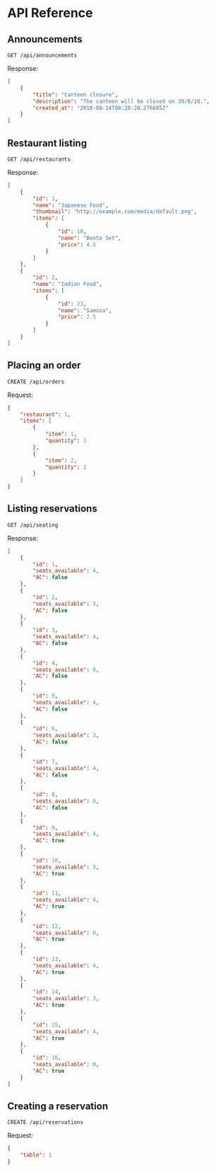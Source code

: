 # API Reference

## Announcements

`GET /api/announcements`

Response:

```json
[
    {
        "title": "Canteen closure",
        "description": "The canteen will be closed on 30/8/18.",
        "created_at": "2018-08-14T08:28:28.276605Z"
    }
]
```

## Restaurant listing

`GET /api/restaurants`

Response:

```json
[
    {
        "id": 1,
        "name": "Japanese Food",
        "thumbnail": "http://example.com/media/default.png",
        "items": [
            {
                "id": 10,
                "name": "Bento Set",
                "price": 4.5
            }
        ]
    },
    {
        "id": 2,
        "name": "Indian Food",
        "items": [
            {
                "id": 23,
                "name": "Samosa",
                "price": 2.5
            }
        ]
    }
]
```

## Placing an order

`CREATE /api/orders`

Request:

```json
{
    "restaurant": 1,
    "items": [
        {
            "item": 1,
            "quantity": 1
        },
        {
            "item": 2,
            "quantity": 2
        }
    ]
}
```

## Listing reservations

`GET /api/seating`

Response:

```json
[
    {
        "id": 1,
        "seats_available": 4,
        "AC": false
    },
    {
        "id": 2,
        "seats_available": 3,
        "AC": false
    },
    {
        "id": 3,
        "seats_available": 4,
        "AC": false
    },
    {
        "id": 4,
        "seats_available": 0,
        "AC": false
    },
    {
        "id": 5,
        "seats_available": 4,
        "AC": false
    },
    {
        "id": 6,
        "seats_available": 3,
        "AC": false
    },
    {
        "id": 7,
        "seats_available": 4,
        "AC": false
    },
    {
        "id": 8,
        "seats_available": 0,
        "AC": false
    },
    {
        "id": 9,
        "seats_available": 4,
        "AC": true
    },
    {
        "id": 10,
        "seats_available": 3,
        "AC": true
    },
    {
        "id": 11,
        "seats_available": 4,
        "AC": true
    },
    {
        "id": 12,
        "seats_available": 0,
        "AC": true
    },
    {
        "id": 13,
        "seats_available": 4,
        "AC": true
    },
    {
        "id": 14,
        "seats_available": 3,
        "AC": true
    },
    {
        "id": 15,
        "seats_available": 4,
        "AC": true
    },
    {
        "id": 16,
        "seats_available": 0,
        "AC": true
    }
]
```

## Creating a reservation

`CREATE /api/reservations`

Request:

```json
{
    "table": 1
}
```

<!-- Response:

```json
{
    "id": 1,
    "placed_at": 
}
``` -->